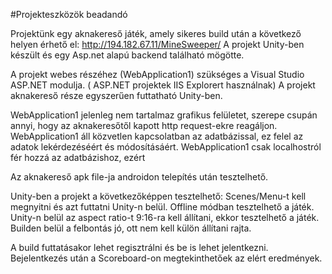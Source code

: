 #Projekteszközök beadandó

Projektünk egy aknakereső játék, amely sikeres build után a következő helyen érhető el:
http://194.182.67.11/MineSweeper/
A projekt Unity-ben készült és egy Asp.net alapú backend található mögötte.

A projekt webes részéhez (WebApplication1) szükséges a Visual Studio ASP.NET modulja. ( ASP.NET projektek IIS Explorert használnak)
A projekt aknakereső része egyszerűen futtatható Unity-ben.

WebApplication1 jelenleg nem tartalmaz grafikus felületet, szerepe csupán annyi, hogy az aknakeresőtől kapott http request-ekre reagáljon. WebApplication1 áll közvetlen kapcsolatban az adatbázissal, ez felel az adatok lekérdezéséért és módosításáért. WebApplication1 csak localhostról fér hozzá az adatbázishoz, ezért 

Az aknakereső apk file-ja androidon telepítés után tesztelhető.

Unity-ben a projekt a következőképpen tesztelhető: Scenes/Menu-t kell megnyitni és azt futtatni Unity-n belül. Offline módban tesztelhető a játék. Unity-n belül az aspect ratio-t 9:16-ra kell állítani, ekkor tesztelhető a játék. Builden belül a felbontás jó, ott nem kell külön állítani rajta.

A build futtatásakor lehet regisztrálni és be is lehet jelentkezni. Bejelentkezés után a Scoreboard-on megtekinthetőek az elért eredmények.

